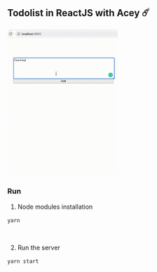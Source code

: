 ## Todolist in ReactJS with Acey ☄️

<img width="50%" src="https://github.com/Fantasim/assets/blob/master/68747470733a2f2f736961736b792e6e65742f66414a52594b494777696e6878486c4746795431504f356a775179596b366a416871756479743943527047375367.gif?raw=true" />


### Run

1. Node modules installation
```sh
yarn
```

<br />

2. Run the server
```sh
yarn start
```
